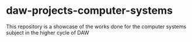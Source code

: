 # daw-projects-computer-systems
This repository is a showcase of the works done for the computer systems subject in the higher cycle of DAW
